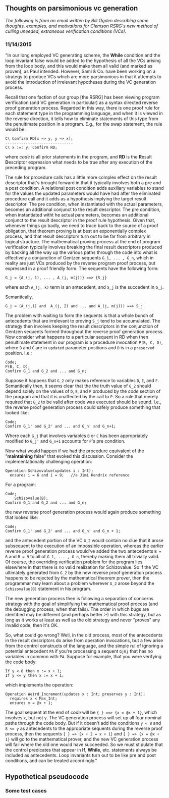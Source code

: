 ## Thoughts on parsimonious vc generation
*The following is from an email written by Bill Ogden describing some thoughts, examples, and motivations for Clemson RSRG's new method of culling uneeded, extraneous verification conditions (VCs).*

### 11/14/2015

"In our long employed VC generating scheme, the **While** condition and the loop invariant false would be added to the hypothesis of all the VCs arising from the loop body, and this would make them all valid (and marked as proven), as Paul intended. However, Sami & Co. have been working on a strategy to produce VCs which are more parsimonious in that it attempts to avoid the introduction of irrelevant hypotheses during the VC generation process.

Recall that one faction of our group [the RSRG] has been viewing program verification (and VC generation in particular) as a syntax directed reverse proof generation process. Regarded in this way, there is one proof rule for each statement type in the programming language, and when it is viewed in the reverse direction, it tells how to eliminate statements of this type from the penultimate position in a program. E.g., for the swap statement, the rule would be:

```
C\ Confirm RD[x ~> y, y ~> x];
------------------------------
C\ x :=: y; Confirm RD;
```
where *code* is all prior statements in the program, and **RD** is the **R**esult **D**escriptor expression what needs to be true after any execution of the preceding program.

The rule for procedure calls has a little more complex effect on the result descriptor that's brought forward in that it typically involves both a pre and a post condition. A relational post condition adds auxiliary variables to stand for the values the updated parameters would have had after the eliminated procedure call and it adds as a hypothesis implying the target result descriptor. The pre condition, when instantiated with the actual parameters, becomes an additional conjunct to the result descriptor. The pre condition, when instantiated witht he actual parameters, becomes an additional conjunct to the result descriptor in the proof rule hypothesis. Given that, whenever things go badly, we need to trace back to the source of a proof obligation, that theorem proving is at best an exponentially complex process, and that result descriptors turn out to be far from arbitrary in logical structure. The mathematical proving process at the end of program verification typically involves breaking the final result descriptors produced by backing all the way up the various paths through the code into what is effectively a conjunction of Gentzen sequents `G_1, ... , G_n`, which in reality are just VCs produced by the reverse program proof process, but expressed in a proof friendly form. The sequents have the following form:

```
G_j = {A_(j, 1), ... , A_(j, m(j))} ==> {S_j}
```
where each `A_(j, k)` term is an antecedent, and `S_j` is the succedent in `G_j`. 

Semantically,

```
G_j ≈ (A_(j,1) and  A_(j, 2) and ... and A_(j, m(j))) ==> S_j
```

The problem with waiting to form the sequents is that a whole bunch of antecedents that are irrelevant to proving `S_j` tend to be accumulated. The strategy then involves keeping the result descriptors in the conjunction of Gentzen sequents formed throughout the reverse proof generation process. Now consider what happens to a particular sequent in RD when then penultimate statement in our program is a procedure invocation `P(B, C, D)`, where `B` and `C` are in `updated` parameter positions and `D` is in a `preserved` position. I.e.:

```
Code;
P(B, C, D);
Confirm G_1 and G_2 and ... and G_n;
```

Suppose it happens that `G_2` only makes reference to variables `D`, `E`, and `F`. Semantically then, it seems clear that the the truth value of `G_2` should depend solely on the values of `D`, `E`, and `F` produced by the *code* section of the program and that it is unaffected by the call to `P`. So a rule that merely required that `G_2` to be valid after code was executed should be sound. I.e., the reverse proof generation process could safely produce something that looked like:

```
Code;
Confirm G_1' and G_2' and ... and G_n' and G_n+1;
```

Where each `G_j` that involves variables `B` or `C` has been appropriately modified to `G_j'` and `G_n+1` accounts for `P`'s pre condition.

Now what would happen if we had the procedure equivalent of the "**maintaining** false" that evoked this discussion. Consider the implementationally challenging operation:

```
Operation Schizovalue(updates i : Int);
  ensures i = 6 and i = 9;   //a Jimi Hendrix reference
```

For a program:

```
Code;
    Schizovalue(B);
Confirm G_1 and G_2 and ... and G_n;
```
the new reverse proof generation process would again produce something that looked like:

```
Code;
Confirm G_1' and G_2' and ... and G_n' and G_n + 1;
```

and the antecedent portion of the VC `G_2` would contain no clue that it arose subsequent to the execution of an impossible operation, whereas the earlier reverse proof generation process would've added the two antecedents `B = 6` and `B = 9` to all of `G_1, ... , G_n`, thereby making them all trivially valid. Of course, the overriding verification problem for the program lies elsewhere in that there is no valid realization for Schizovalue. So if the VC ultimately generated from `G_2` by the new reverse proof generation process happens to be rejected by the mathematical theorem prover, then the programmar may learn about a problem wherever `G_2` arose beyond the `Schizovalue(B)` statement in his program.

The new generation process then is following a separation of concerns strategy with the goal of simplifying the mathematical proof process (and the debugging process, when that fails). The order in which bugs are identified may be different (and perhaps better :-) with this strategy, but as long as it works at least as well as the old strategy and never "proves" any invalid code, then it's OK.

So, what could go wrong? Well, in the old process, most of the antecedents in the result descriptors do arise from operation invocations, but a few arise from the control constructs of the language, and the simple rul of ignoring a potential antecedent `PA` if you're processing a sequent `GjGj` that has no variables in common with `PA`. Suppose for example, that you were verifying the code body: 

```
If y < 8 then x := x + 1;
If y <= y then x := x + 1;
```
which implements the operation:

```
Operation Weird_Increment(updates x : Int; preserves y : Int);
  requires x < Max_Int;
  ensures x = @x + 1;
```
The goal sequent at the end of *code* will be `{ } ==> {x = @x + 1}`, which involves `x`, but not `y`. The VC generation process will set up all four nominal paths through the code body. But if it doesn't add the conditions `y < 8` and `8 <= y` as antecedents to the appropriate sequents during the reverse proof process, then the sequents `{ } => {x + 2 = x + 1}` and `{ } => {x = @x + 1}` will go to the mathematical prover, and the new VC generation process will fail where the old one would have succeeded. So we must stipulate that the control predicates that appear in **If**, **While**, etc. statements always be included as antecedents. Loop invariants turn out to be like pre and post conditions, and can be treated accordingly."

## Hypothetical pseudocode


### Some test cases
